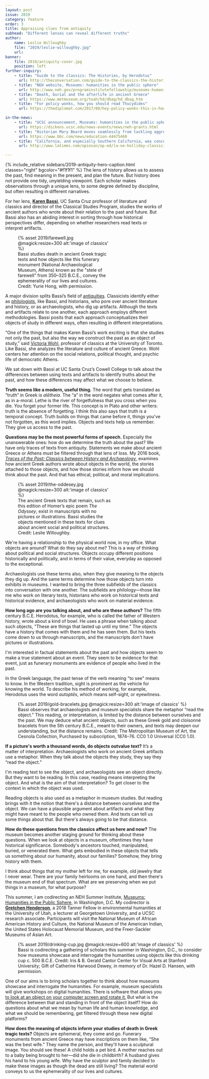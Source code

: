 ```yaml
---
layout: post
issue: 2019
category: feature
order: 3
title: Appraising clues from antiquity
subhead: "Different lenses can reveal different truths"
author:
    name: Leslie Willoughby
    file: "2019/leslie-willoughby.jpg"
    url:
banner:
    file: 2019/antiquity-cover.jpg
    position: left
further-inquiry:
    - title: "Guide to the classics: The Histories, by Herodotus"
      url: http://theconversation.com/guide-to-the-classics-the-histories-by-herodotus-53748
    - title: "NEH website, Museums: humanities in the public sphere"
      url: http://www.neh.gov/programinstitutefellowship/museums-humanities-public-sphere
    - title: "Death, burial and the afterlife in ancient Greece"
      url: https://www.metmuseum.org/toah/hd/dbag/hd_dbag.htm
    - title: "For policy wonks, how you should read Thucydides"
      url: https://thediplomat.com/2017/08/hey-policy-wonks-this-is-how-you-should-read-thucydides/

in-the-news:
    - title: "UCSC announcement, Museums: humanities in the public sphere"
      url: https://dickens.ucsc.edu/news-events/news/neh-grants.html
    - title: "Historian Mary Beard moves seamlessly from tackling aggressive dimwits on Twitter to talking about politics of ancient Rome"
      url: https://www.bbc.com/news/education-44475460
    - title: "California, and especially Southern California, was conceived and built out of one of the most revered of cultural traditions—classical antiquity"
      url: http://www.latimes.com/opinion/op-ed/la-oe-holliday-classicism-in-southern-california-20160703-snap-story.html

---
```

{% include_relative sidebars/2019-antiquity-hero-caption.html classes="right" bgcolor="#f1f1f1" %}
The lens of history allows us to assess the past, find meaning in the present, and plan the future. But history does not provide one tidy, unyielding viewpoint. Each scholar makes observations through a unique lens, to some degree defined by discipline, but often resulting in different narratives.

For her lens, **[Karen Bassi](https://classicalstudies.ucsc.edu/faculty/index.php?uid=bassi)**, UC Santa Cruz professor of literature and classics and director of the Classical Studies Program, studies the works of ancient authors who wrote about their relation to the past and future. But Bassi also has an abiding interest in sorting through how historical perspectives differ, depending on whether researchers read texts or interpret artifacts.

<figure class="left" style="width:300px;">
  {% asset 2019/farewell.jpg @magick:resize=300 alt:'image of classics' %}<figcaption>Bassi studies death in ancient Greek tragic texts and how objects like this funerary monument (National Archaeological Museum, Athens) known as the "stele of farewell” from 350–325 B.C.E., convey the ephemerality of our lives and cultures. Credit: Yurie Hong, with permission.</figcaption>
</figure>

A major division splits Bassi’s field of [antiquities](https://en.wikipedia.org/wiki/Antiquities). Classicists identify either as [philologists](https://en.wikipedia.org/wiki/Philology), like Bassi, and historians, who pore over ancient literature and history, or as archaeologists, who dig up artifacts. Although the texts and artifacts relate to one another, each approach employs different methodologies. Bassi posits that each approach conceptualizes their objects of study in different ways, often resulting in different interpretations.

“One of the things that makes Karen Bassi’s work exciting is that she studies not only the past, but also the way we construct the past as an object of study,” said [Victoria Wohl](http://classics.utoronto.ca/people/faculty/victoria-wohl/), professor of classics at the University of Toronto. Like Bassi, she analyzes the literature and culture of ancient Greece. Wohl centers her attention on the social relations, political thought, and psychic life of democratic Athens.

We sat down with Bassi at UC Santa Cruz’s Cowell College to talk about the differences between using texts and artifacts to identify truths about the past, and how these differences may affect what we choose to believe.

**Truth seems like a modern, useful thing.** The word that gets translated as “truth” in Greek is *alētheia*. The “a” in the word negates what comes after it, as in a-moral. Lethe is the river of forgetfulness that you cross when you die. You forget your former life. This concept is in Plato and other writers: truth is the absence of forgetting. I think this also says that truth is a temporal concept. Truth builds on things that came before it, things you've not forgotten, as this word implies. Objects and texts help us remember. They give us access to the past.

**Questions may be the most powerful forms of speech.** Especially the unanswerable ones: how do we determine the truth about the past? We have only traces of texts from antiquity. Statements we make about ancient Greece or Athens must be filtered through that lens of loss. My 2016 book, [*Traces of the Past: Classics between History and Archaeology*](https://www.press.umich.edu/8785930/traces_of_the_past), examines how ancient Greek authors wrote about objects in the world, the stories attached to those objects, and how those stories inform how we should think about the past. And that has ethical, political, and moral implications.
<figure class="right" style="width:300px;">
  {% asset 2019/the-oddesey.jpg @magick:resize=300 alt:'image of classics' %}<figcaption>The ancient Greek texts that remain, such as this edition of Homer’s epic poem <em>The Odyssey</em>, exist in manuscripts with no pictures or illustrations. Bassi studies the objects mentioned in these texts for clues about ancient social and political structures. Credit: Leslie Willoughby.</figcaption>
</figure>
We're having a relationship to the physical world now, in my office. What objects are around? What do they say about me? This is a way of thinking about political and social structures. Objects occupy different positions historically and politically, and in terms of their value, everyday as opposed to the exceptional.

Archaeologists use these terms also, when they give meaning to the objects they dig up. And the same terms determine how those objects turn into exhibits in museums. I wanted to bring the three subfields of the classics into conversation with one another. The subfields are philology—those like me who work on literary texts, historians who work on historical texts and historical evidence, and archaeologists who work on material evidence.

**How long ago are you talking about, and who are these authors?** The fifth century B.C.E. Herodotus, for example, who is called the father of Western history, wrote about a kind of bowl. He uses a phrase when talking about such objects, "These are things that lasted up until my time." The objects have a history that comes with them and he has seen them. But his texts come down to us through manuscripts, and the manuscripts don't have pictures or illustrations.

I'm interested in factual statements about the past and how objects seem to make a true statement about an event. They seem to be evidence for that event, just as funerary monuments are evidence of people who lived in the past.

In the Greek language, the past tense of the verb meaning "to see" means to know. In the Western tradition, sight is prominent as the vehicle for knowing the world. To describe his method of working, for example, Herodotus uses the word *autoptēs*, which means self-sight, or eyewitness.

<figure class="" style="width:600px;">
  {% asset 2019/gold-bracelets.jpg @magick:resize=300 alt:'image of classics' %}<figcaption>Bassi observes that archaeologists and museum specialists share the metaphor “read the object.” This reading, or interpretation, is limited by the distance between ourselves and the past. We may deduce what ancient objects, such as these Greek gold and cloisonné bracelets from the 5th century B.C.E., meant to their owners, and texts may deepen our understanding, but the distance remains. Credit: The Metropolitan Museum of Art, the Cesnola Collection, Purchased by subscription, 1874–76. CC0 1.0 Universal (CC0 1.0).</figcaption>
</figure>

**If a picture's worth a thousand words, do objects outvalue text?** It’s a matter of interpretation. Archaeologists who work on ancient Greek artifacts use a metaphor. When they talk about the objects they study, they say they “read the object.”

I'm reading text to see the object, and archaeologists see an object directly. But they want to be reading. In this case, reading means interpreting the object. And what is the aim of that interpretation? To get closer to the context in which the object was used. 

Reading objects is also used as a metaphor in museum studies. But reading brings with it the notion that there's a distance between ourselves and the object. We can have a plausible argument about artifacts and what they might have meant to the people who owned them. And texts can tell us some things about that. But there's always going to be that distance.

**How do these questions from the classics affect us here and now?** The museum becomes another staging ground for thinking about these questions. When we look at objects in a museum, oftentimes they have historical significance. Somebody's ancestors touched, manipulated, buried, or venerated them. What gets embodied in these objects that tells us something about our humanity, about our families? Somehow, they bring history with them.

I think about things that my mother left for me, for example, old jewelry that I never wear. There are your family heirlooms on one hand, and then there's the museum end of that spectrum. What are we preserving when we put things in a museum, for what purpose?

This summer, I am codirecting an NEH Summer Institute, [Museums: Humanities in the Public Sphere](https://thi.ucsc.edu/projects/neh-museums-humanities-public-sphere/), in Washington, D.C. My codirector is **[Gretchen Henderson](https://faculty.utah.edu/u6015662-Gretchen_Ernster_Henderson/hm/index.hml)**, a 2018 Tanner Fellow in environmental humanities at the University of Utah, a lecturer at Georgetown University, and a UCSC research associate. Participants will visit the National Museum of African American History and Culture, the National Museum of the American Indian, the United States Holocaust Memorial Museum, and the Freer-Sackler Museums of Asian Art.

<figure class="" style="width:600px;">
  {% asset 2019/drinking-cup.jpg @magick:resize=600 alt:'image of classics' %}<figcaption>Bassi is codirecting a gathering of scholars this summer in Washington, D.C., to consider how museums showcase and interrogate the humanities using objects like this drinking cup c. 500 B.C.E. Credit: Iris & B. Gerald Cantor Center for Visual Arts at Stanford University; Gift of Catherine Harwood Dewey, in memory of Dr. Hazel D. Hansen, with permission.</figcaption>
</figure>

One of our aims is to bring scholars together to think about how museums showcase and interrogate the humanities. For example, museum specialists will give workshops on digital humanities. There is software that allows you [to look at an object on your computer screen and rotate it.](https://3d.si.edu/model/fullscreen/p2b-1533397574225-1533663083941-0) But what is the difference between that and standing in front of the object itself? How do questions about what we mean by human life and human knowledge, and what we should be remembering, get filtered through these new digital platforms?

**How does the meaning of objects inform your studies of death in Greek tragic texts?** Objects are ephemeral, they come and go. Funerary monuments from ancient Greece may have inscriptions on them like, “She was the best wife.” They name the person, and they'll have a sculptural image. You should see these! A child holds a pet bird. A mother reaches out to a baby being brought to her—did she die in childbirth? A husband gives his hand to his young wife. Why have the sculptor and family decided to make these images as though the dead are still living? The material world conveys to us the ephemerality of our lives and cultures.
